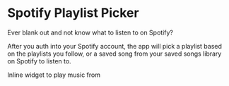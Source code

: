 # Spotify Playlist Picker

Ever blank out and not know what to listen to on Spotify?

After you auth into your Spotify account, the app will pick a playlist based on the playlists you follow, or a saved song from your saved songs library on Spotify to listen to.

Inline widget to play music from
